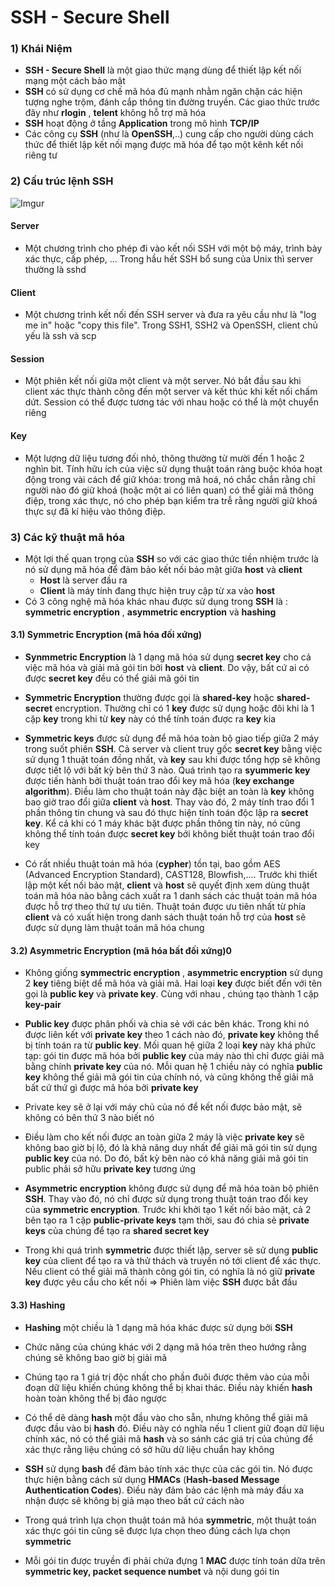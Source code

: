 # SSH - Secure Shell
### 1) Khái Niệm
 * **SSH - Secure Shell** là một giao thức mạng dùng để thiết lập kết nối mạng một cách bảo mật
 * **SSH** có sử dụng cơ chế mã hóa đủ mạnh nhằm ngăn chặn các hiện tượng nghe trộm, đánh cắp thông tin đường truyền. Các giao thức trước đây như **rlogin** , **telent** không hỗ trợ mã hóa
 * **SSH** hoạt động ở tầng **Application** trong mô hình **TCP/IP**
 * Các công cụ **SSH** (như là **OpenSSH**,..) cung cấp cho người dùng cách thức để thiết lập kết nối mạng được mã hóa để tạo một kênh kết nối riêng tư

### 2) Cấu trúc lệnh SSH

![Imgur](https://i.imgur.com/yWcmVvj.png)

#### Server
 * Một chương trình cho phép đi vào kết nối SSH với một bộ máy, trình bày xác thực, cấp phép, ... Trong hầu hết SSH bổ sung của Unix thì server thường là sshd

#### Client
 * Một chương trình kết nối đến SSH server và đưa ra yêu cầu như là "log me in" hoặc "copy this file". Trong SSH1, SSH2 và OpenSSH, client chủ yếu là ssh và scp

#### Session
 * Một phiên kết nối giữa một client và một server. Nó bắt đầu sau khi client xác thực thành công đến một server và kết thúc khi kết nối chấm dứt. Session có thể được tương tác với nhau hoặc có thể là một chuyển riêng

#### Key
 * Một lượng dữ liệu tương đối nhỏ, thông thường từ mười đến 1 hoặc 2 nghìn bit. Tính hữu ích của việc sử dụng thuật toán ràng buộc khóa hoạt động trong vài cách để giữ khóa: trong mã hoá, nó chắc chắn rằng chỉ người nào đó giữ khoá (hoặc một ai có liên quan) có thể giải mã thông điệp, trong xác thực, nó cho phép bạn kiểm tra trễ rằng người giữ khoá thực sự đã kí hiệu vào thông điệp.

### 3) Các kỹ thuật mã hóa
 * Một lợi thế quan trọng của **SSH** so với các giao thức tiền nhiệm trước là nó sử dụng mã hóa để đảm bảo kết nối bảo mật giữa **host** và **client**
   * **Host** là server đầu ra
   * **Client** là máy tính đang thực hiện truy cập từ xa vào **host**
 * Có 3 công nghệ mã hóa khác nhau được sử dụng trong **SSH** là : **symmetric encryption** , **asymmetric encryption** và **hashing**

#### 3.1) Symmetric Encryption (mã hóa đối xứng)
 * **Synmmetric Encryption** là 1 dạng mã hóa sử dụng **secret key** cho cả việc mã hóa và giải mã gói tin bởi **host** và **client**. Do vậy, bất cứ ai có được **secret key** đều có thể giải mã gói tin

 * **Symmetric Encryption** thường được gọi là **shared-key** hoặc **shared-secret** encryption. Thường chỉ có 1 **key** được sử dụng hoặc đôi khi là 1 cặp **key** trong khi từ **key** này có thể tính toán được ra **key** kia

 * **Symmetric keys** được sử dụng để mã hóa toàn bộ giao tiếp giữa 2 máy trong suốt phiên **SSH**. Cả server và client truy gốc **secret key** bằng việc sử dụng 1 thuật toán đồng nhất, và **key** sau khi được tổng hợp sẽ không được tiết lộ với bất kỳ bên thứ 3 nào. Quá trình tạo ra **syummeric key** được tiến hành bởi thuật toán trao đổi key mã hóa (**key exchange algorithm**). Điều làm cho thuật toán này đặc biệt an toàn là **key** không bao giờ trao đổi giữa **client** và **host**. Thay vào đó, 2 máy tính trao đổi 1 phần thông tin chung và sau đó thực hiện tính toán độc lập ra **secret key**. Kể cả khi có 1 máy khác bặt được phần thông tin này, nó cũng không thể tính toán được **secret key** bởi không biết thuật toán trao đổi key

 * Có rất nhiều thuật toán mã hóa (**cypher**) tồn tại, bao gồm AES (Advanced Encryption Standard), CAST128, Blowfish,.... Trước khi thiết lập một kết nối bảo mật, **client** và **host** sẽ quyết định xem dùng thuật toán mã hóa nào bằng cách xuất ra 1 danh sách các thuật toán mã hóa được hỗ trợ theo thứ tự ưu tiên. Thuật toán được ưu tiên nhất từ phía **client** và có xuất hiện trong danh sách thuật toán hỗ trợ của **host** sẽ được sử dụng làm thuật toán mã hóa chung

#### 3.2) Asymmetric Encryption (mã hóa bất đối xứng)0
 * Không giống **symmectric encryption** , **asymmetric encryption** sử dụng 2 **key** tiêng biệt dể mã hóa và giải mã. Hai loại **key** được biết đến với tên gọi là **public key** và **private key**. Cùng với nhau , chúng tạo thành 1 cặp **key-pair**

 * **Public key** được phân phối và chia sẻ với các bên khác. Trong khi nó được liên kết với **private key** theo 1 cách nào đó, **private key** không thể bị tính toán ra từ **public key**. Mối quan hệ giữa 2 loại **key** này khá phức tạp: gói tin được mã hóa bởi **public key** của máy nào thì chỉ được giải mã bằng chính **private key** của nó. Mỗi quan hệ 1 chiều này có nghĩa **public key** không thể giải mã gói tin của chính nó, và cũng không thể giải mã bất cứ thứ gì được mã hóa bởi **private key**

 * Private key sẽ ở lại với máy chủ của nó để kết nối được bảo mật, sẽ không có bên thứ 3 nào biết nó

 * Điều làm cho kết nối được an toàn giữa 2 máy là việc **private key** sẽ không bao giờ bị lộ, đó là khả năng duy nhất để giải mã gói tin sử dụng **public key** của nó. Do đó, bất kỳ bên nào có khả năng giải mã gói tin public phải sở hữu **private key** tương ứng

 * **Asymmetric encryption** không được sử dụng để mã hóa toàn bộ phiên **SSH**. Thay vào đó, nó chỉ được sử dụng trong thuật toán trao đổi key của **symmetric encryption**. Trước khi khởi tạo 1 kết nối bảo mật, cả 2 bên tạo ra 1 cặp **public-private keys** tạm thời, sau đó chia sẻ **private keys** của chúng để tạo ra **shared secret key**

 * Trong khi quá trình **symmetric** được thiết lập, server sẽ sử dụng **public key** của client để tạo ra và thử thách và truyền nó tới client để xác thực. Nếu client có thể giải mã thành công gói tin, có nghĩa là nó giữ **private key** được yêu cầu cho kết nối   => Phiên làm việc **SSH** được bắt đầu

#### 3.3) Hashing
 * **Hashing** một chiều là 1 dạng mã hóa khác được sử dụng bởi **SSH**

 * Chức năng của chúng khác với 2 dạng mã hóa trên theo hướng rằng chúng sẽ không bao giờ bị giải mã

 * Chúng tạo ra 1 giá trị độc nhất cho phần đuôi được thêm vào của mỗi đoạn dữ liệu khiến chúng không thể bị khai thác. Điều này khiến **hash** hoàn toàn không thể bị đảo ngược

 * Có thể dẽ dàng **hash** một đầu vào cho sẵn, nhưng không thể giải mã được đầu vào bị **hash** đó. Điều này có nghĩa nếu 1 client giữ đoạn dữ liệu chính xác, nó có thể giải mã **hash** và so sánh các giá trị của chúng để xác thực rằng liệu chúng có sở hữu dữ liệu chuẩn hay không

 * **SSH** sử dụng **bash** để đảm bảo tính xác thực của các gói tin. Nó được thực hiện bằng cách sử dụng **HMACs** (**Hash-based Message Authentication Codes**). Điều này đảm bảo các lệnh mà máy đầu xa nhận được sẽ không bị giả mạo theo bất cứ cách nào

 * Trong quá trình lựa chọn thuật toán mã hóa **symmetric**, một thuật toán xác thực gói tin cũng sẽ được lựa chọn theo đúng cách lựa chọn **symmetric** 

 * Mỗi gói tin được truyền đi phải chứa đựng 1 **MAC** được tính toán dữa trên **symmetric key, packet sequence numbet** và nội dung gói tin
 
